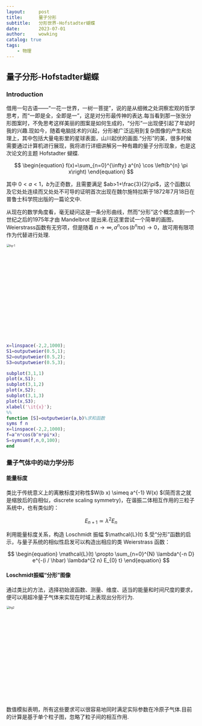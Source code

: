 ```yaml
---
layout:     post
title:      量子分形
subtitle:   分形世界-Hofstadter蝴蝶
date:       2023-07-01
author:     wowking
catalog: true
tags:
    - 物理
---
```


## 量子分形-Hofstadter蝴蝶
### Introduction
借用一句古语——“一花一世界，一树一菩提”，说的是从细微之处洞察宏观的哲学思考，而“一即是全，全即是一”，这是对分形最传神的表达.每当看到那一张张分形图案时，不免思考这样美丽的图案是如何生成的，“分形”一出现便引起了年幼时我的兴趣.现如今，随着电脑技术的兴起，分形被广泛运用到复杂图像的产生和处理上，其中包括大量电影里的星球表面，山川起伏的画面.“分形”的美，很多时候需要通过计算机进行展现，我将进行详细讲解另一种有趣的量子分形现象，也是这次论文的主题 Hofstadter 蝴蝶.

$$
\begin{equation}
	f(x)=\sum_{n=0}^{\infty} a^{n} \cos \left(b^{n} \pi x\right)
\end{equation}
$$

其中 $0<a<1$，$b$为正奇数，且需要满足 $ab>1+\frac{3}{2}\pi$，这个函数以及它处处连续而又处处不可导的证明首次出现在魏尔施特拉斯于1872年7月18日在普鲁士科学院出版的一篇论文中.

从现在的数学角度看，毫无疑问这是一条分形曲线，然而“分形”这个概念直到一个世纪之后的1975年才由 Mandelbrot 提出来.在这里尝试一个简单的画图，Weierstrass函数有无穷项，但是随着 $n \to \infty, a^{n} \cos \left(b^{n} \pi x\right)\to 0$，故可用有限项作为代替进行处理.

<img src="https://wowking2018.github.io/img/blog17/fig1.png" alt="fig-1" style="zoom: 50%;" width="500px"/>

``` matlab
x=linspace(-2,2,1000);
S1=outputweier(0.5,1);
S2=outputweier(0.5,2);
S3=outputweier(0.5,3);

subplot(3,1,1)
plot(x,S1);
subplot(3,1,2)
plot(x,S2);
subplot(3,1,3)
plot(x,S3);
xlabel('\it{x}');
%%
function [S]=outputweier(a,b)%求和函数
syms f n
x=linspace(-2,2,1000);
f=a^n*cos(b^n*pi*x);
S=symsum(f,n,0,100);
end	
```

### 量子气体中的动力学分形
#### 能量标度
类比于传统意义上的离散标度对称性$W(b x) \simeq a^{-1} W(x) $(简而言之就是缩放后的自相似，discrete scaling symmetry)，在谐振二体相互作用的三粒子系统中，也有类似的：

$$
\begin{equation}
	E_{n+1} \simeq \lambda^{2} E_{n}
\end{equation}
$$

利用能量标度关系，构造 Loschmidt 振幅 $\mathcal{L}(t) $.受“分形”函数的启示，与量子系统的相似性启发可以构造出相应的类 Weierstrass 函数：

$$
\begin{equation}
	\mathcal{L}(t) \propto \sum_{n=0}^{N} \lambda^{-n D} e^{-(i / \hbar) \lambda^{2 n} E_{0} t}
\end{equation}
$$

#### Loschmidt振幅“分形”图像
通过类比的方法，选择初始波函数、测量、维度、适当的能量和时间尺度的要求，便可以用超冷量子气体来实现在时域上表现出分形行为.

<img src="https://wowking2018.github.io/img/blog17/fig2.png" alt="fig2" style="zoom: 50%;" width="500px"/>

数值模拟表明，所有这些要求可以很容易地同时满足实际参数在冷原子气体.目前的计算是基于单个粒子图，忽略了粒子间的相互作用.